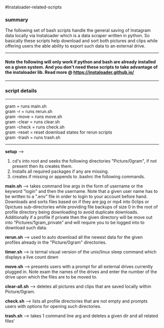 #Instaloader-related-scripts
### summary

The following set of bash scripts handle the general saving of Instagram data locally via Instaloader which is a data scraper written in python. So basically these scripts help download and sort both pictures and clips while offering users the able ability to export such data to an external drive.

---
#### Note the following will only work if python and bash are already installed on a given system. And you don't need these scripts to take advantage of the instaloader lib. Read more @ https://instaloader.github.io/
---
### script details
---
gram = runs main.sh <br>
gram -r = runs rerun.sh<br>
gram -move = runs move.sh<br>
gram -clear = runs clear.sh<br>
gram -check = runs check.sh<br>
gram -reset = reset download states for rerun scripts<br>
gram -trash = runs trash.sh

---
**setup** -->
1. cd's into root and seeks the following directories "Picture/0gram", if not present then its creates them. <br>
2. Installs all required packages if any are missing. <br>
3. creates if missing or appends to .bashrc the following commands. <br>

**main.sh** --> takes command line args in the form of username or the keyword "login" and then the username. Note that a given user name has to be written to a ".env" file in order to login to your account before hand. Downloads and sorts files based on if they are jpg or mp4 into 0clips or 0pictues sub-directories while providing file backups of size 0 in the root of profile directory being downloading to avoid duplicate downloads. Additionally if a profile if private then the given directory will be move out into “Pictures/1gram_private” and will require you to be logged into to download such data. 

**rerun.sh** --> used to auto download all the newest data for the given profiles already in the "Picture/0gram" directories. 

**timer.sh** --> is termal visual version of the unix/linux sleep command which displays a live count down

**move.sh** --> presents users with a prompt for all external drives currently plugged in. Note exam the names of the drives and enter the number of the drive upon which the files are to be moved to.

**clear-all.sh** --> deletes all pictures and clips that are saved locally within Picture/0gram.

**check.sh** --> lists all profile directories that are not empty and prompts users with options for opening such directories.

**trash.sh** --> takes 1 command line arg and deletes a given dir and all related files'
